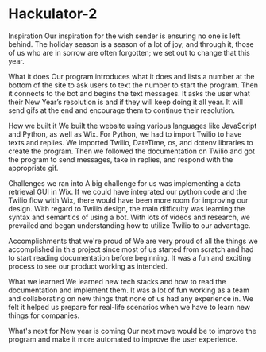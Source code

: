 # Hackulator-2
Inspiration
Our inspiration for the wish sender is ensuring no one is left behind. The holiday season is a season of a lot of joy, and through it, those of us who are in sorrow are often forgotten; we set out to change that this year.

What it does
Our program introduces what it does and lists a number at the bottom of the site to ask users to text the number to start the program. Then it connects to the bot and begins the text messages. It asks the user what their New Year’s resolution is and if they will keep doing it all year. It will send gifs at the end and encourage them to continue their resolution.

How we built it
We built the website using various languages like JavaScript and Python, as well as Wix. For Python, we had to import Twilio to have texts and replies. We imported Twilio, DateTime, os, and dotenv libraries to create the program. Then we followed the documentation on Twilio and got the program to send messages, take in replies, and respond with the appropriate gif.

Challenges we ran into
A big challenge for us was implementing a data retrieval GUI in Wix. If we could have integrated our python code and the Twilio flow with Wix, there would have been more room for improving our design. With regard to Twilio design, the main difficulty was learning the syntax and semantics of using a bot. With lots of videos and research, we prevailed and began understanding how to utilize Twilio to our advantage.

Accomplishments that we're proud of
We are very proud of all the things we accomplished in this project since most of us started from scratch and had to start reading documentation before beginning. It was a fun and exciting process to see our product working as intended.

What we learned
We learned new tech stacks and how to read the documentation and implement them. It was a lot of fun working as a team and collaborating on new things that none of us had any experience in. We felt it helped us prepare for real-life scenarios when we have to learn new things for companies.

What's next for New year is coming
Our next move would be to improve the program and make it more automated to improve the user experience.
